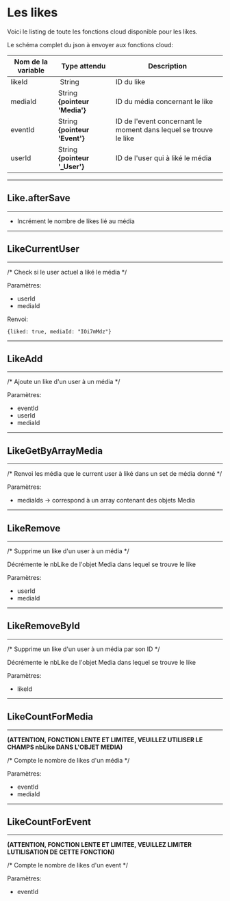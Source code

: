 # Les likes

Voici le listing de toute les fonctions cloud disponible pour les likes.

Le schéma complet du json à envoyer aux fonctions cloud:

| Nom de la variable | Type attendu                 | Description|
| ------------------ | ---------------------------- | ------ |
 likeId | String | ID du like
 mediaId | String **{pointeur 'Media'}** | ID du média concernant le like
 eventId | String **{pointeur 'Event'}** | ID de l'event concernant le moment dans lequel se trouve le like
 userId | String **{pointeur '_User'}** | ID de l'user qui à liké le média

----------------------
## Like.afterSave
----------------------

* Incrément le nombre de likes lié au média

----------------------
## LikeCurrentUser
----------------------

/* Check si le user actuel a liké le média */

Paramètres:

* userId
* mediaId

Renvoi:

	{liked: true, mediaId: "IOi7mMdz"}

----------------------
## LikeAdd
----------------------

/* Ajoute un like d'un user à un média */

Paramètres:

* eventId
* userId
* mediaId

----------------------
## LikeGetByArrayMedia
----------------------

/* Renvoi les média que le current user à liké dans un set de média donné */

Paramètres:

* mediaIds -> correspond à un array contenant des objets Media

----------------------
## LikeRemove
----------------------

/* Supprime un like d'un user à un média */

Décrémente le nbLike de l'objet Media dans lequel se trouve le like

Paramètres:

* userId
* mediaId

----------------------
## LikeRemoveById
----------------------

/* Supprime un like d'un user à un média par son ID */

Décrémente le nbLike de l'objet Media dans lequel se trouve le like

Paramètres:

* likeId

----------------------
## LikeCountForMedia
----------------------

**(ATTENTION, FONCTION LENTE ET LIMITEE, VEUILLEZ UTILISER LE CHAMPS nbLike DANS L'OBJET MEDIA)**

/* Compte le nombre de likes d'un média */

Paramètres:

* eventId
* mediaId

----------------------
## LikeCountForEvent
----------------------

**(ATTENTION, FONCTION LENTE ET LIMITEE, VEUILLEZ LIMITER LUTILISATION DE CETTE FONCTION)**

/* Compte le nombre de likes d'un event */

Paramètres:

* eventId